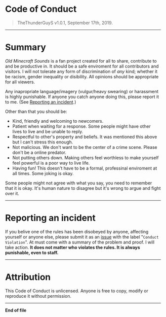 # Code of Conduct
> TheThunderGuyS v1.0.1, September 17th, 2019.
**********************
# Summary
*Old Minecraft Sounds* is a fan project created for all to share, contribute to and be productive in. 
It should be a safe enviroment for all contributors and visitors. 
I will not tolerate any form of discrimination of *any* kind; whether it be racism, gender inequality or disibility. 
All opinions should be appropriate for all viewers. 

Any inapropriate language/imagery (vulgur/heavy swearing) or harassment is highly punishable.
If anyone you catch anyone doing this, please report it to me. (See [Reporting an incident](CODE_OF_CONDUCT.md#reporting-a-incident).)

Other than that you should be:
- Kind, friendly and welcoming to newcomers.
- Patient when waiting for a response. Some people might have other lives to live and be unable to reply.
- Respectful to other's property and beliefs. It was mentioned this above but I can't stress this enough.
- Not malicious. We don't want to be the center of a crime scene. Please don't be a online predator.
- Not putting others down. Making others feel worthless to make yourself feel powerful is a poor way to live life.
- Having fun! This doesn't have to be a formal, professinal enviroment at all times. Some joking is okay.

Some people might not agree with what you say, you need to remember that it is okay. 
It's human nature to disagree but it's wrong to argue and fight over it.
**********************
# Reporting an incident
If you belive one of the rules has been disobeyed by anyone, affecting yourself or anyone else, please submit it as an [issue](https://github.com/TheThunderGuyS/OldMinecraftSounds/issues/new) with the label "`Conduct Violation`".
At must come with a summary of the problem and proof. I will take action. 
**It does not matter who violates the rules. It is always punishable, even to staff.**
**********************
# Attribution
This Code of Conduct is unlicensed. Anyone is free to copy, modify or reproduce it without permission.
**********************
**End of file**
